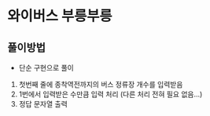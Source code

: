 # 와이버스 부릉부릉
## 풀이방법
- 단순 구현으로 풀이
1. 첫번째 줄에 종착역전까지의 버스 정류장 개수를 입력받음
2. 1번에서 입력받은 수만큼 입력 처리 (다른 처리 전혀 필요 없음...)
3. 정답 문자열 출력